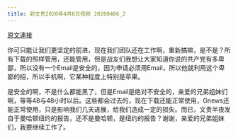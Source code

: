 ```yaml
---
title: 郭文贵2020年4月6日视频 20200406_2
---
```


[原文連接](https://gnews.org/ThreadView/53479287)

你可只能让我们更坚定的前进，现在我们团队还在工作啊，重新搞嘛，是不是？所有下载的照样管用，还能管用，但是战友们我想让大家知道你说的共产党有多卑鄙，所以没有一个Email是安全的，因为申请必须用Email，所以他就利用这个卑鄙的招，所以手机啊，它某种程度上特别是苹果。

  是安全的啊，不是什么都能黑了，但是Email是绝对不安全的，亲爱的兄弟姐妹们啊，等等48与48小时以后。这些都会过去的，现在下载还能正常使用，Gnews还能正常使用，只是影响我们几天进展，给我们造成一定的损失。而已，文贵半夜发自于曼哈顿纽约的报告，还不是曼哈顿，是纽约的报告？谢谢，亲爱的兄弟姐妹们，我要继续工作了。
